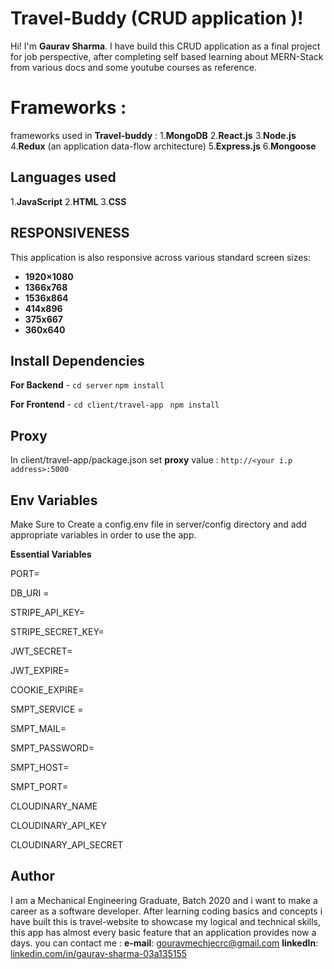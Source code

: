 # Travel-Buddy (CRUD application )!

Hi! I'm **Gaurav Sharma**. I have build this CRUD application as a final project for job perspective, after completing self based learning about MERN-Stack from various docs and some youtube courses as reference.

# Frameworks :

frameworks used in **Travel-buddy** : 
1.**MongoDB** 
2.**React.js** 
3.**Node.js** 
4.**Redux** (an application data-flow architecture) 
5.**Express.js** 
6.**Mongoose**

## Languages used

1.**JavaScript** 
2.**HTML** 
3.**CSS**

## RESPONSIVENESS

This application is also responsive across various standard screen sizes:

- **1920×1080**
- **1366x768**
- **1536x864**
- **414x896**
- **375x667**
- **360x640**

## Install Dependencies

**For Backend** - `cd server` `npm install`

**For Frontend** - `cd client/travel-app` ` npm install`

## Proxy
In client/travel-app/package.json set **proxy** value : `http://<your i.p address>:5000`

## Env Variables

Make Sure to Create a config.env file in server/config directory and add appropriate variables in order to use the app.

**Essential Variables**

PORT=

DB_URI =

STRIPE_API_KEY=

STRIPE_SECRET_KEY=

JWT_SECRET=

JWT_EXPIRE=

COOKIE_EXPIRE=

SMPT_SERVICE =

SMPT_MAIL=

SMPT_PASSWORD=

SMPT_HOST=

SMPT_PORT=

CLOUDINARY_NAME

CLOUDINARY_API_KEY

CLOUDINARY_API_SECRET

## Author

I am a Mechanical Engineering Graduate, Batch 2020 and i want to make a career as a software developer. After learning coding basics and concepts i have built this is travel-website to showcase my logical and technical skills, this app has almost every basic feature that an application provides now a days.
you can contact me :
**e-mail**: gouravmechjecrc@gmail.com
**linkedIn**: [linkedin.com/in/gaurav-sharma-03a135155](https://www.linkedin.com/in/gaurav-sharma-03a135155)
